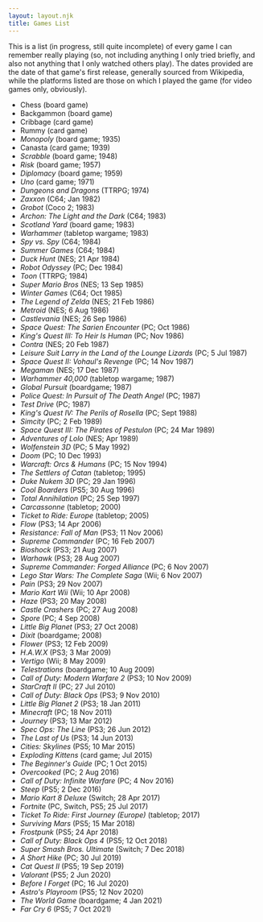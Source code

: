 ```yaml
---
layout: layout.njk
title: Games List
---
```


This is a list (in progress, still quite incomplete) of every game I can remember really playing (so, not including anything I only tried briefly, and also not anything that I only watched others play). The dates provided are the date of that game's first release, generally sourced from Wikipedia, while the platforms listed are those on which I played the game (for video games only, obviously).

- Chess (board game)
- Backgammon (board game)
- Cribbage (card game)
- Rummy (card game)
- *Monopoly* (board game; 1935)
- Canasta (card game; 1939)
- *Scrabble* (board game; 1948)
- *Risk* (board game; 1957)
- *Diplomacy* (board game; 1959)
- *Uno* (card game; 1971)
- *Dungeons and Dragons* (TTRPG; 1974)
- *Zaxxon* (C64; Jan 1982)
- *Grobot* (Coco 2; 1983)
- *Archon: The Light and the Dark* (C64; 1983)
- *Scotland Yard* (board game; 1983)
- *Warhammer* (tabletop wargame; 1983)
- *Spy vs. Spy* (C64; 1984)
- *Summer Games* (C64; 1984)
- *Duck Hunt* (NES; 21 Apr 1984)
- *Robot Odyssey* (PC; Dec 1984)
- *Toon* (TTRPG; 1984)
- *Super Mario Bros* (NES; 13 Sep 1985)
- *Winter Games* (C64; Oct 1985)
- *The Legend of Zelda* (NES; 21 Feb 1986)
- *Metroid* (NES; 6 Aug 1986)
- *Castlevania* (NES; 26 Sep 1986)
- *Space Quest: The Sarien Encounter* (PC; Oct 1986)
- *King's Quest III: To Heir Is Human* (PC; Nov 1986)
- *Contra* (NES; 20 Feb 1987)
- *Leisure Suit Larry in the Land of the Lounge Lizards* (PC; 5 Jul 1987)
- *Space Quest II: Vohaul's Revenge* (PC; 14 Nov 1987)
- *Megaman* (NES; 17 Dec 1987)
- *Warhammer 40,000* (tabletop wargame; 1987)
- *Global Pursuit* (boardgame; 1987)
- *Police Quest: In Pursuit of The Death Angel* (PC; 1987)
- *Test Drive* (PC; 1987)
- *King's Quest IV: The Perils of Rosella* (PC; Sept 1988)
- *Simcity* (PC; 2 Feb 1989)
- *Space Quest III: The Pirates of Pestulon*  (PC; 24 Mar 1989)
- *Adventures of Lolo* (NES; Apr 1989)
- *Wolfenstein 3D* (PC; 5 May 1992)
- *Doom* (PC; 10 Dec 1993)
- *Warcraft: Orcs & Humans* (PC; 15 Nov 1994)
- *The Settlers of Catan* (tabletop; 1995)
- *Duke Nukem 3D* (PC; 29 Jan 1996)
- *Cool Boarders* (PS5; 30 Aug 1996)
- *Total Annihilation* (PC; 25 Sep 1997)
- *Carcassonne* (tabletop; 2000)
- *Ticket to Ride: Europe* (tabletop; 2005)
- *Flow* (PS3; 14 Apr 2006)
- *Resistance: Fall of Man* (PS3; 11 Nov 2006)
- *Supreme Commander* (PC; 16 Feb 2007)
- *Bioshock* (PS3; 21 Aug 2007)
- *Warhawk* (PS3; 28 Aug 2007)
- *Supreme Commander: Forged Alliance* (PC; 6 Nov 2007)
- *Lego Star Wars: The Complete Saga* (Wii; 6 Nov 2007)
- *Pain* (PS3; 29 Nov 2007)
- *Mario Kart Wii* (Wii; 10 Apr 2008)
- *Haze* (PS3; 20 May 2008)
- *Castle Crashers* (PC; 27 Aug 2008)
- *Spore* (PC; 4 Sep 2008)
- *Little Big Planet* (PS3; 27 Oct 2008)
- *Dixit* (boardgame; 2008)
- *Flower* (PS3; 12 Feb 2009)
- *H.A.W.X* (PS3; 3 Mar 2009)
- *Vertigo* (Wii; 8 May 2009)
- *Telestrations* (boardgame; 10 Aug 2009)
- *Call of Duty: Modern Warfare 2* (PS3; 10 Nov 2009)
- *StarCraft II* (PC; 27 Jul 2010)
- *Call of Duty: Black Ops* (PS3; 9 Nov 2010)
- *Little Big Planet 2* (PS3; 18 Jan 2011)
- *Minecraft* (PC; 18 Nov 2011)
- *Journey* (PS3; 13 Mar 2012)
- *Spec Ops: The Line* (PS3; 26 Jun 2012)
- *The Last of Us* (PS3; 14 Jun 2013)
- *Cities: Skylines* (PS5; 10 Mar 2015)
- *Exploding Kittens* (card game; Jul 2015)
- *The Beginner's Guide* (PC; 1 Oct 2015)
- *Overcooked* (PC; 2 Aug 2016)
- *Call of Duty: Infinite Warfare* (PC; 4 Nov 2016)
- *Steep* (PS5; 2 Dec 2016)
- *Mario Kart 8 Deluxe* (Switch; 28 Apr 2017)
- *Fortnite* (PC, Switch, PS5; 25 Jul 2017)
- *Ticket To Ride: First Journey (Europe)* (tabletop; 2017)
- *Surviving Mars* (PS5; 15 Mar 2018)
- *Frostpunk* (PS5; 24 Apr 2018)
- *Call of Duty: Black Ops 4* (PS5; 12 Oct 2018)
- *Super Smash Bros. Ultimate* (Switch; 7 Dec 2018)
- *A Short Hike* (PC; 30 Jul 2019)
- *Cat Quest II* (PS5; 19 Sep 2019)
- *Valorant* (PS5; 2 Jun 2020)
- *Before I Forget* (PC; 16 Jul 2020)
- *Astro's Playroom* (PS5; 12 Nov 2020)
- *The World Game* (boardgame; 4 Jan 2021)
- *Far Cry 6* (PS5; 7 Oct 2021)
